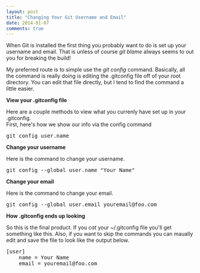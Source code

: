 ```yaml
---
layout: post
title: "Changing Your Git Username and Email"
date: 2014-01-07
comments: true
---
```

<p>When Git is installed the first thing you probably want to do is set up your username and email. That is unless of course&nbsp;<em>git blame</em>&nbsp;always seems to out you for breaking the build!&nbsp;</p>
<p>My preferred route is to simple use the <em>git config&nbsp;</em>command. Basically, all the command is really doing is editing the .gitconfig file off of your root directory. You can edit that file directly, but I tend to find the command a little easier.&nbsp;</p>
<p><strong>View your .gitconfig file</strong></p>
<p>Here are a couple methods to view what you currenly have set up in&nbsp;your .gitconfig.&nbsp;<br />First, here's how we show our info via&nbsp;the config command</p>
<pre>git config user.name&nbsp;</pre>
<p><strong>Change your username</strong></p>
<p>Here is the command to change your username.</p>
<pre>git config --global user.name "Your Name"</pre>
<p><strong>Change your email</strong></p>
<p>Here is the command to change your email.</p>
<pre>git config --global user.email youremail@foo.com</pre>
<p><strong>How .gitconfig ends up looking</strong></p>
<p>So this is the final product. If you&nbsp;<em>cat</em> your ~/.gitconfig file you'll get something like this. Also, if you want to skip the commands you can maually edit and save the file to look like the output below.</p>
<pre>[user]<br />    name = Your Name<br />    email = youremail@foo.com</pre>
<p></p>